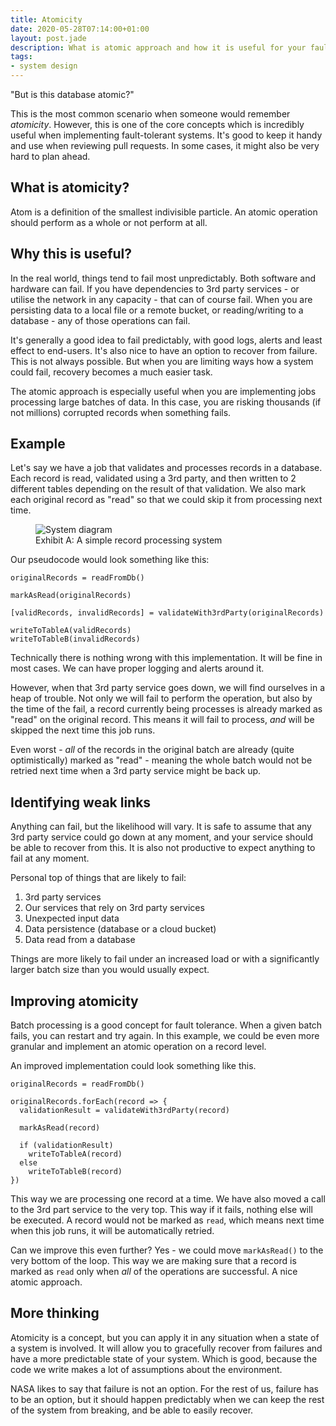 ```yaml
---
title: Atomicity
date: 2020-05-28T07:14:00+01:00
layout: post.jade
description: What is atomic approach and how it is useful for your fault tolerancy
tags:
- system design
---
```


"But is this database atomic?"

This is the most common scenario when someone would remember _atomicity_. However, this is one of the core concepts which is incredibly useful when implementing fault-tolerant systems. It's good to keep it handy and use when reviewing pull requests. In some cases, it might also be very hard to plan ahead.

## What is atomicity?

Atom is a definition of the smallest indivisible particle. An atomic operation should perform as a whole or not perform at all.

## Why this is useful?

In the real world, things tend to fail most unpredictably. Both software and hardware can fail. If you have dependencies to 3rd party services - or utilise the network in any capacity - that can of course fail. When you are persisting data to a local file or a remote bucket, or reading/writing to a database - any of those operations can fail.

It's generally a good idea to fail predictably, with good logs, alerts and least effect to end-users. It's also nice to have an option to recover from failure. This is not always possible. But when you are limiting ways how a system could fail, recovery becomes a much easier task.

The atomic approach is especially useful when you are implementing jobs processing large batches of data. In this case, you are risking thousands (if not millions) corrupted records when something fails.

## Example

Let's say we have a job that validates and processes records in a database. Each record is read, validated using a 3rd party, and then written to 2 different tables depending on the result of that validation. We also mark each original record as "read" so that we could skip it from processing next time.

<figure>
  <img src="https://alexsavin.me/photos/2020-05-28-atomicity.png" alt="System diagram">
  <figcaption>Exhibit A: A simple record processing system</figcaption>
</figure>

Our pseudocode would look something like this:

```
originalRecords = readFromDb()

markAsRead(originalRecords)

[validRecords, invalidRecords] = validateWith3rdParty(originalRecords)

writeToTableA(validRecords)
writeToTableB(invalidRecords)
```

Technically there is nothing wrong with this implementation. It will be fine in most cases. We can have proper logging and alerts around it.

However, when that 3rd party service goes down, we will find ourselves in a heap of trouble. Not only we will fail to perform the operation, but also by the time of the fail, a record currently being processes is already marked as "read" on the original record. This means it will fail to process, _and_ will be skipped the next time this job runs. 

Even worst - _all_ of the records in the original batch are already (quite optimistically) marked as "read" - meaning the whole batch would not be retried next time when a 3rd party service might be back up.

## Identifying weak links

Anything can fail, but the likelihood will vary. It is safe to assume that any 3rd party service could go down at any moment, and your service should be able to recover from this. It is also not productive to expect anything to fail at any moment. 

Personal top of things that are likely to fail:

1. 3rd party services
2. Our services that rely on 3rd party services
3. Unexpected input data
4. Data persistence (database or a cloud bucket)
5. Data read from a database

Things are more likely to fail under an increased load or with a significantly larger batch size than you would usually expect.

## Improving atomicity

Batch processing is a good concept for fault tolerance. When a given batch fails, you can restart and try again. In this example, we could be even more granular and implement an atomic operation on a record level.

An improved implementation could look something like this.

```
originalRecords = readFromDb()

originalRecords.forEach(record => {
  validationResult = validateWith3rdParty(record)

  markAsRead(record)
  
  if (validationResult)
    writeToTableA(record)
  else
    writeToTableB(record)
})
```

This way we are processing one record at a time. We have also moved a call to the 3rd part service to the very top. This way if it fails, nothing else will be executed. A record would not be marked as `read`, which means next time when this job runs, it will be automatically retried.

Can we improve this even further? Yes - we could move `markAsRead()` to the very bottom of the loop. This way we are making sure that a record is marked as `read` only when _all_ of the operations are successful. A nice atomic approach.

## More thinking

Atomicity is a concept, but you can apply it in any situation when a state of a system is involved. It will allow you to gracefully recover from failures and have a more predictable state of your system. Which is good, because the code we write makes a lot of assumptions about the environment.

NASA likes to say that failure is not an option. For the rest of us, failure has to be an option, but it should happen predictably when we can keep the rest of the system from breaking, and be able to easily recover.